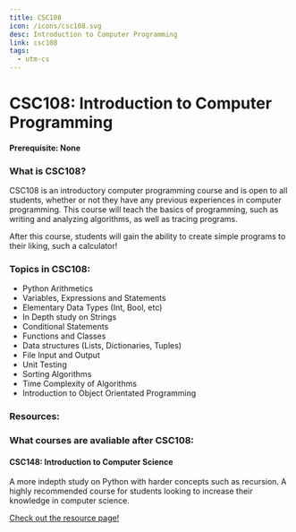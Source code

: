 ```yaml
---
title: CSC108
icon: /icons/csc108.svg
desc: Introduction to Computer Programming 
link: csc108
tags:
  - utm-cs
---
```


# CSC108: Introduction to Computer Programming
#### Prerequisite: None

<grid-1-x-2 title="Fall 2020 Class Website" img-src="https://i.imgur.com/mthOVtT.png" link="https://mcs.utm.utoronto.ca/~108/index.shtml" desc="All credits to Michael Liut" button="Check it out!"></grid-1-x-2>

### What is CSC108?
CSC108 is an introductory computer programming course and is open to all students, whether or not they have any previous experiences in computer programming. 
This course will teach the basics of programming, such as writing and analyzing algorithms, as well as tracing programs.

After this course, students will gain the ability to create simple programs to their liking, such a calculator!
### Topics in CSC108:
- Python Arithmetics
- Variables, Expressions and Statements
- Elementary Data Types (Int, Bool, etc)
- In Depth study on Strings
- Conditional Statements
- Functions and Classes
- Data structures (Lists, Dictionaries, Tuples)
- File Input and Output
- Unit Testing
- Sorting Algorithms
- Time Complexity of Algorithms
- Introduction to Object Orientated Programming

### Resources:
<grid-1-x-2 title="Beginner Tutorial to Python" :reversed="true" img-src="https://www.freecodecamp.org/news/content/images/2020/07/how-is-python-used-v2.png" link="https://developers.google.com/edu/python" desc="Get a head start on Python with Google for Education!" button="Check it out!"></grid-1-x-2>

<grid-1-x-2 title="Practice makes perfect!" img-src="https://ictslab.com/wp-content/uploads/2019/03/d1326ca6cca8038cd115a061b4e2b3bc.png" link="https://developers.google.com/edu/python" desc="Multiple beginner exercises to improve your coding skills" button="Try it out!"></grid-1-x-2>

### What courses are avaliable after CSC108:
#### CSC148: Introduction to Computer Science
A more indepth study on Python with harder concepts such as recursion.
A highly recommended course for students looking to increase their knowledge in computer science.

[Check out the resource page!](./csc148)